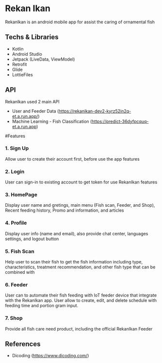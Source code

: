 # Rekan Ikan
RekanIkan is an android mobile app for assist the caring of ornamental fish 

## Techs & Libraries
- Kotlin 
- Android Studio 
- Jetpack (LiveData, ViewModel)
- Retrofit
- Glide
- LottieFiles

 ## API
RekanIkan used 2 main API
- User and Feeder Data (https://rekanikan-dev2-kyrz52in2q-et.a.run.app/)
- Machine Learning - Fish Classification (https://predict-36dyfpcquq-et.a.run.app)

#Features 
### 1. Sign Up 
Allow user to create their account first, before use the app features
### 2. Login
User can sign-in to existing account to get token for use RekanIkan features
### 3. HomePage
Display user name and gretings, main menu (Fish scan, Feeder, and Shop), Recent feeding history, Promo and information, and articles
### 4. Profile
Display user info (name and email), also provide chat center, languages settings, and logout button
### 5. Fish Scan
Help user to scan their fish to get the fish information including type, characteristics, treatment recommendation, and other fish type  that can be combined with
### 6. Feeder
User can to automate their fish feeding with IoT feeder device that integrate with the RekanIkan app. User allow to create, edit, and delete schedule with feeding time and portion gram input.
### 7. Shop
Provide all fish care need product, including the official RekanIkan Feeder

## References
- Dicoding (https://www.dicoding.com/)
  



